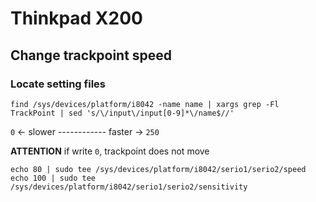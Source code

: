 # Thinkpad X200
## Change trackpoint speed
### Locate setting files

```console
find /sys/devices/platform/i8042 -name name | xargs grep -Fl TrackPoint | sed 's/\/input\/input[0-9]*\/name$//'
```

`0` <- slower ------------ faster -> `250`

**ATTENTION** if write `0`, trackpoint does not move  

```console
echo 80 | sudo tee /sys/devices/platform/i8042/serio1/serio2/speed
echo 100 | sudo tee /sys/devices/platform/i8042/serio1/serio2/sensitivity
```
